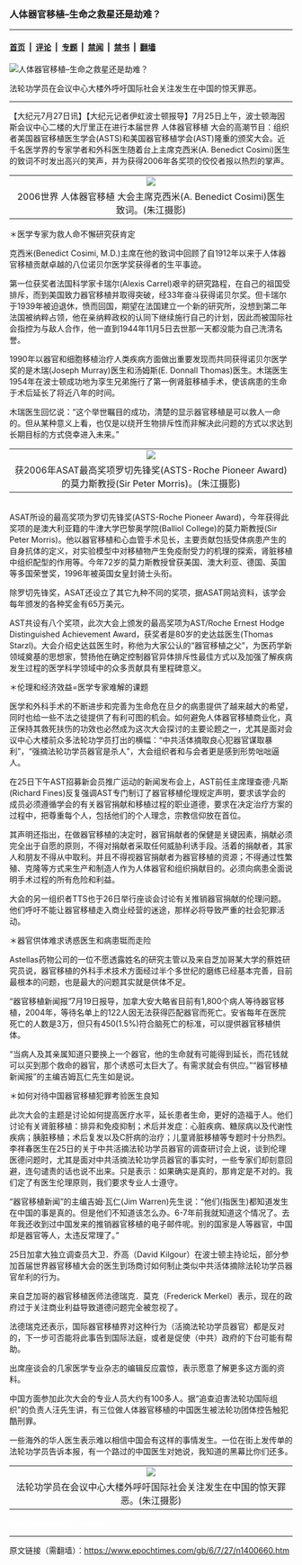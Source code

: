 ### 人体器官移植–生命之救星还是劫难？

---

#### [首页](../../../..?n1400660) &nbsp;|&nbsp; [评论](../../../../../epoch-comment?n1400660) &nbsp;|&nbsp; [专题](../../../../../epoch-special?n1400660) &nbsp;|&nbsp; [禁闻](../../../../../epoch-news?n1400660) &nbsp;|&nbsp; [禁书](../../../../../books?n1400660) &nbsp;|&nbsp; [翻墙](https://github.com/gfw-breaker/nogfw/blob/master/README.md?n1400660)


<div><img alt="人体器官移植–生命之救星还是劫难？" class="attachment-djy_600_400 size-djy_600_400 wp-post-image" src="https://i.epochtimes.com/assets/uploads/2006/07/607270116311320-600x400.jpg"/>
<div class="caption">
 <p>
  法轮功学员在会议中心大楼外呼吁国际社会关注发生在中国的惊天罪恶。
 </p>
</div></div><hr/><div class="post_content" id="artbody" itemprop="articleBody">
 <!-- article content begin -->
 <p>
  【大纪元7月27日讯】【大纪元记者伊虹波士顿报导】7月25日上午，波士顿海因斯会议中心二楼的大厅里正在进行本届世界
  <ok href="https://www.epochtimes.com/gb/tag/%E4%BA%BA%E4%BD%93%E5%99%A8%E5%AE%98%E7%A7%BB%E6%A4%8D.html">
   人体器官移植
  </ok>
  大会的高潮节目：组织者美国器官移植医生学会(ASTS)和美国器官移植学会(AST)隆重的颁奖大会。近千名医学界的专家学者和外科医生随着台上主席克西米(A. Benedict Cosimi)医生的致词不时发出高兴的笑声，并为获得2006年各奖项的佼佼者报以热烈的掌声。
  <br/>
  <center>
  </center>
 </p>
 <table border="0" cellpadding="3" cellspacing="3">
  <tr>
   <td align="center">
    <ok href="/i6/607270115331320.jpg">
     <img src="/i6/607270115331320--ss.jpg"/>
    </ok>
   </td>
  </tr>
  <tr>
   <td align="center">
    <span class="bn12">
     2006世界
     <ok href="https://www.epochtimes.com/gb/tag/%E4%BA%BA%E4%BD%93%E5%99%A8%E5%AE%98%E7%A7%BB%E6%A4%8D.html">
      人体器官移植
     </ok>
     大会主席克西米(A. Benedict Cosimi)医生致词。(朱江摄影)
    </span>
   </td>
  </tr>
 </table>
 <p>
 </p>
 <p>
  ＊医学专家为救人命不懈研究获肯定
 </p>
 <p>
  克西米(Benedict Cosimi, M.D.)主席在他的致词中回顾了自1912年以来于人体器官移植贡献卓越的八位诺贝尔医学奖获得者的生平事迹。
 </p>
 <p>
  第一位获奖者法国科学家卡瑞尔(Alexis Carrel)艰辛的研究路程，在自己的祖国受排斥，而到美国致力器官移植并取得突破，经33年奋斗获得诺贝尔奖。但卡瑞尔于1939年被迫退休，愤而回国，期望在法国建立一个新的研究所，没想到第二年法国被纳粹占领，他在亲纳粹政权的认同下继续施行自己的计划，因此而被国际社会指控为与敌人合作，他一直到1944年11月5日去世那一天都没能为自己洗清名誉。
 </p>
 <p>
  1990年以器官和细胞移植治疗人类疾病方面做出重要发现而共同获得诺贝尔医学奖的是木瑞(Joseph Murray)医生和汤姆斯(E. Donnall Thomas)医生。木瑞医生1954年在波士顿成功地为孪生兄弟施行了第一例肾脏移植手术，使该病患的生命于术后延长了将近八年的时间。
 </p>
 <p>
  木瑞医生回忆说：“这个举世瞩目的成功，清楚的显示器官移植是可以救人一命的。但从某种意义上看，也仅是以绕开生物排斥性而非解决此问题的方式以求达到长期目标的方式侥幸进入未来。”
  <br/>
  <center>
  </center>
 </p>
 <table border="0" cellpadding="3" cellspacing="3">
  <tr>
   <td align="center">
    <ok href="/i6/607270115581320.jpg">
     <img src="/i6/607270115581320--ss.jpg"/>
    </ok>
   </td>
  </tr>
  <tr>
   <td align="center">
    <span class="bn12">
     获2006年ASAT最高奖项罗切先锋奖(ASTS-Roche Pioneer Award)的莫力斯教授(Sir Peter Morris)。(朱江摄影)
    </span>
   </td>
  </tr>
 </table>
 <p>
  <br/>
  ASAT所设的最高奖项为罗切先锋奖(ASTS-Roche Pioneer Award)，今年获得此奖项的是澳大利亚籍的牛津大学巴黎奥学院(Balliol College)的莫力斯教授(Sir Peter Morris)。他以器官移植和心血管手术见长，主要贡献包括受体病患产生的自身抗体的定义，对实验模型中对移植物产生免疫耐受力的机理的探索，肾脏移植中组织配型的作用等。今年72岁的莫力斯教授曾获美国、澳大利亚、德国、英国等多国荣誉奖，1996年被英国女皇封骑士头衔。
 </p>
 <p>
  除罗切先锋奖，ASAT还设立了其它九种不同的奖项，据ASAT网站资料，该学会每年颁发的各种奖金有65万美元。
 </p>
 <p>
  AST共设有八个奖项，此次大会上颁发的最高奖项为AST/Roche Ernest Hodge Distinguished Achievement Award，获奖者是80岁的史达兹医生(Thomas Starzl)。大会介绍史达兹医生时，称他为大家公认的“器官移植之父”，为医药学新领域奠基的思想家，赞扬他在确定控制器官异体排斥性最佳方式以及加强了解疾病发生过程的医学科学领域中的众多贡献具有里程碑意义。
 </p>
 <p>
  ＊伦理和经济效益=医学专家难解的课题
 </p>
 <p>
  医学和外科手术的不断进步和完善为生命危在旦夕的病患提供了越来越大的希望，同时也给一些不法之徒提供了有利可图的机会。如何避免人体器官移植商业化，真正保持其救死扶伤的功效也必然成为这次大会探讨的主要论题之一，尤其是面对会议中心大楼前众多法轮功学员打出的横幅：“中共活体摘取良心犯器官谋取暴利”，“强摘法轮功学员器官是杀人”，大会组织者和与会者更是感到形势咄咄逼人。
 </p>
 <p>
  在25日下午AST招募新会员推广运动的新闻发布会上，AST前任主席理查德·凡斯(Richard Fines)反复强调AST专门制订了器官移植伦理规定声明，要求该学会的成员必须遵循学会的有关器官捐献和移植过程的职业道德，要求在决定治疗方案的过程中，把尊重每个人，包括他们的个人理念，宗教信仰放在首位。
 </p>
 <p>
  其声明还指出，在做器官移植的决定时，器官捐献者的保健是关键因素，捐献必须完全出于自愿的原则，不得对捐献者采取任何威胁利诱手段。活着的捐献者，其家人和朋友不得从中取利。并且不得视器官捐献者为器官移植的资源；不得通过性繁殖、克隆等方式来生产和制造人作为人体器官和组织捐献目的。必须向病患全面说明手术过程的所有危险和利益。
 </p>
 <p>
  大会的另一组织者TTS也于26日举行座谈会讨论有关推销器官捐献的伦理问题。他们呼吁不能让器官移植走入商业经营的迷途，那样必将导致严重的社会犯罪活动。
 </p>
 <p>
  ＊器官供体难求诱惑医生和病患铤而走险
 </p>
 <p>
  Astellas药物公司的一位不愿透露姓名的研究主管以及来自芝加哥某大学的蔡姓研究员说，器官移植的外科手术技术方面经过半个多世纪的磨练已经基本完善，目前最根本的问题，也是最大的问题其实就是供体不足。
 </p>
 <p>
  “器官移植新闻报”7月19日报导，加拿大安大略省目前有1,800个病人等待器官移植，2004年，等待名单上的122人因无法获得匹配器官而死亡。安省每年在医院死亡的人数是3万，但只有450(1.5%)符合脑死亡的标准，可以提供器官移植供体。
 </p>
 <p>
  “当病人及其亲属知道只要换上一个器官，他的生命就有可能得到延长，而花钱就可以买到那个救命的器官，那个诱惑可太巨大了。有需求就会有供应。”“器官移植新闻报”的主编吉姆瓦仁先生如是说。
 </p>
 <p>
  ＊如何对待中国器官移植犯罪考验医生良知
 </p>
 <p>
  此次大会的主题是讨论如何提高医疗水平，延长患者生命，更好的造福于人。他们讨论有关肾脏移植：排异和免疫抑制；术后并发症：心脏疾病、糖尿病以及代谢性疾病；胰脏移植；术后复发以及C肝病的治疗；儿童肾脏移植等专题时十分热烈。李祥春医生在25日的关于中共活摘法轮功学员器官的调查研讨会上说，谈到伦理医德问题时，尤其是面对中共活摘法轮功学员器官的事实时，一些专家们却刻意回避，连句谴责的话也说不出来。只是表示：如果确实是真的，那肯定是不对的。我们定了有医生伦理原则，我们要求专业人士遵守。
 </p>
 <p>
  “器官移植新闻”的主编吉姆·瓦仁(Jim Warren)先生说：“他们(指医生)都知道发生在中国的事是真的。但是他们不知道该怎么办。6-7年前我就知道这个情况了。去年我还收到过中国发来的推销器官移植的电子邮件呢。别的国家是人等器官，中国却是器官等人，太违反常理了。”
 </p>
 <p>
  25日加拿大独立调查员大卫．乔高（David Kilgour）在波士顿主持论坛，部分参加首届世界器官移植大会的医生到场商讨如何制止类似中共活体摘除法轮功学员器官牟利的行为。
 </p>
 <p>
  来自芝加哥的器官移植医师法德瑞克．莫克（Frederick Merkel）表示，现在的政府过于关注商业利益导致道德问题完全被忽视了。
 </p>
 <p>
  法德瑞克还表示，国际器官移植界对这种行为（活摘法轮功学员器官）都是反对的，下一步可否能将此事告到国际法庭，或者是促使（中共）政府的下台可能有帮助。
 </p>
 <p>
  出席座谈会的几家医学专业杂志的编辑反应震惊，表示愿意了解更多这方面的资料。
 </p>
 <p>
  中国方面参加此次大会的专业人员大约有100多人。据“追查迫害法轮功国际组织”的负责人汪先生讲，有三位做人体器官移植的中国医生被法轮功团体控告触犯酷刑罪。
 </p>
 <p>
  一些海外的华人医生表示难以相信中国会有这样的事情发生。一位在街上发传单的法轮功学员告诉本报，有一个路过的中国医生对她说，我知道的黑幕比你们还多。
  <br/>
  <center>
  </center>
 </p>
 <table border="0" cellpadding="3" cellspacing="3">
  <tr>
   <td align="center">
    <ok href="/i6/607270116311320.jpg">
     <img src="/i6/607270116311320--ss.jpg"/>
    </ok>
   </td>
  </tr>
  <tr>
   <td align="center">
    <span class="bn12">
     法轮功学员在会议中心大楼外呼吁国际社会关注发生在中国的惊天罪恶。(朱江摄影)
    </span>
   </td>
  </tr>
 </table>
 <p>
 </p>
 <p>
  <font color="#ffffff">
   (http://www.dajiyuan.com)
  </font>
 </p>
 <!-- article content end -->
 <div id="below_article_ad">
 </div>
</div>


---

原文链接（需翻墙）：https://www.epochtimes.com/gb/6/7/27/n1400660.htm